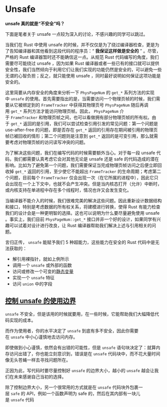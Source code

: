 # Unsafe
**unsafe 真的就是“不安全”吗？**

下面是笔者关于 unsafe 一点较为深入的讨论，不感兴趣的同学可以跳过。

当我们在 Rust 中使用 unsafe 的时候，并不仅仅是为了绕过编译器检查，更是为了告知编译器和其他看到这段代码的程序员：“ **我保证这样做是安全的** ” 。尽管，严格的 Rust 编译器暂时还不能确信这一点。从规范 Rust 代码编写的角度，我们需要尽可能绕过 unsafe ，因为如果 Rust 编译器或者一些已有的接口就可以提供安全性，我们当然倾向于利用它们让我们实现的功能仍然是安全的，可以避免一些无谓的心智负担；反之，就只能使用 unsafe ，同时最好说明如何保证这项功能是安全的。

这里简要从内存安全的角度来分析一下 `PhysPageNum` 的 `get_*` 系列方法的实现中 `unsafe` 的使用。首先需要指出的是，当需要访问一个物理页帧的时候，我们需要从它被绑定到的 `FrameTracker` 中获得其物理页号 `PhysPageNum` 随后再调用 `get_*` 系列方法才能访问物理页帧。因此， `PhysPageNum` 介于 `FrameTracker` 和物理页帧之间，也可以看做拥有部分物理页帧的所有权。由于 `get_*` 返回的是引用，我们可以尝试检查引用引发的常见问题：第一个问题是 use-after-free 的问题，即是否存在 `get_*` 返回的引用存在期间被引用的物理页帧已被回收的情形；第二个问题则是注意到 `get_*` 返回的是可变引用，那么就需要考虑对物理页帧的访问读写冲突的问题。

为了解决这些问题，我们在编写代码的时候需要额外当心。对于每一段 unsafe 代码，我们都需要认真考虑它会对其他无论是 unsafe 还是 safe 的代码造成的潜在影响。比如为了避免第一个问题，我们需要保证当完成物理页帧访问之后便立即回收掉 `get_*` 返回的引用，至少使它不能超出 `FrameTracker` 的生命周期；考虑第二个问题，目前每个 `FrameTracker` 仅会出现一次（在它所属的进程中），因此它只会出现在一个上下文中，也就不会产生冲突。但是当内核态打开（允许）中断时，或内核支持在单进程中存在多个线程时，情况也许又会发生变化。

当编译器不能介入的时候，我们很难完美的解决这些问题。因此重新设计数据结构和接口，特别是考虑数据的所有权关系，将建模进行转换，使得 Rust 有能力检查我们的设计会是一种更明智的选择。这也可以说明为什么要尽量避免使用 unsafe 。事实上，我们目前 `PhysPageNum::get_*` 接口并非一个好的设计，如果同学有兴趣可以试着对设计进行改良，让 Rust 编译器帮助我们解决上述与引用相关的问题。



言归正传， `unsafe` 能赋予我们 5 种超能力，这些能力在安全的 Rust 代码中是无法获取的：

- 解引用裸指针，就如上例所示
- 调用一个 `unsafe` 或外部的函数
- 访问或修改一个可变的[静态变量](https://course.rs/advance/global-variable.html#%E9%9D%99%E6%80%81%E5%8F%98%E9%87%8F)
- 实现一个 `unsafe` 特征
- 访问 `union` 中的字段

## [控制 unsafe 的使用边界](https://course.rs/advance/unsafe/intro.html#%E6%8E%A7%E5%88%B6-unsafe-%E7%9A%84%E4%BD%BF%E7%94%A8%E8%BE%B9%E7%95%8C)

`unsafe` 不安全，但是该用的时候就要用，在一些时候，它能帮助我们大幅降低代码实现的成本。

而作为使用者，你的水平决定了 `unsafe` 到底有多不安全，因此你需要在 `unsafe` 中小心谨慎地去访问内存。

即使做到小心谨慎，依然会有出错的可能性，但是 `unsafe` 语句块决定了：就算内存访问出错了，你也能立刻意识到，错误是在 `unsafe` 代码块中，而不花大量时间像无头苍蝇一样去寻找问题所在。

正因为此，写代码时要尽量控制好 `unsafe` 的边界大小，越小的 `unsafe` 越会让我们在未来感谢自己当初的选择。

除了控制边界大小，另一个很常用的方式就是在 `unsafe` 代码块外包裹一层 `safe` 的 API，例如一个函数声明为 safe 的，然后在其内部有一块儿是 `unsafe` 代码